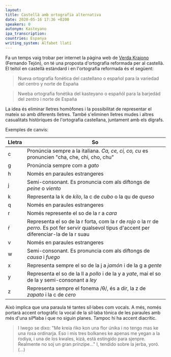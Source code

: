 ```yaml
---
layout:
title: Castellà amb ortografia alternativa
date: 2020-05-16 17:36 +0200
speakers: 0
autonym: Kasteyano
ipa_transcription:
countries: Espanya
writing_system: Alfabet llatí
---
```


Fa un temps vaig trobar per internet la pàgina web de [Verda Krajono][verda-krajono] (Fernando Tejón), on té una proposta d'ortografia reformada per al castellà. El teitol en castellà estàndard i en l'ortografia reformada és el següent:

> Nueva ortografía fonética del castellano o español para la variedad del centro y norte de España

> Nweba ortografia fonétika del kasteyano o españól para la barjedád del zentro i norte de España

La idea és eliminar lletres homòfones i la possibilitat de representar el mateix so amb diferents lletres. També s'eliminen lletres mudes i altres casualitats històriques de l'ortografia castellana, juntament amb els dígrafs.

Exemples de canvis:

Lletra | So
-|-
c | Pronúncia sempre a la italiana. _Ca, ce, ci, co, cu_ es pronuncien "cha, che, chi, cho, chu"
g | Pronúncia sempre com a _gato_
h | Només en paraules estrangeres
j | Semi-consonant. Es pronuncia com als diftongs de _peine_ o _viento_
k | Representa la k de _kilo_, la c de _cubo_ o la qu de _queso_
q | Només en paraules estrangeres
r | Només represente el so de la r a _cara_
ŕ | Representa el so de la r forta, com la r de _rojo_ o la rr de _perro_. Es pot fer servir qualsevol tipus d'accent per diferenciar-la de la r suau
v | Només en paraules estrangeres
w | Semi-consonant. Es pronuncia com als diftongs de _causa_ i _fuego_
x | Representa sempre el so de la j a _jamón_ i de la g a _gente_
y | Representa  el so de la ll a _pollo_ i de la y a _yate_, mai el so de la y semi-consonant a _ley_
z | Representa sempre el fonema /θ/, és a dir, la z de _zapato_ i la c de _cero_

Això implica que una paraula té tantes síl·labes com vocals. A més, només portarà accent ortogràfic la vocal de la síl·laba tònica de les paraules amb més d'una sílªlaba i que no siguin planes. Tampoc hi ha accent diacrític.

> I lwego se dixo: "Me kreia ŕiko kon una flor únika i no tengo mas ke una ŕosa ordinarja. Eso i mis tres bolkanes ke apenas me yegan a la ŕodiya, i una de los kwales, kizá, está estingido para sjenpre. Ŕealmente no soj un gran prínzipe..." I, tendido sobre la jerba, yoró. (...)

[verda-krajono]: https://sites.google.com/site/verdakrajono/ortografia-reformada

